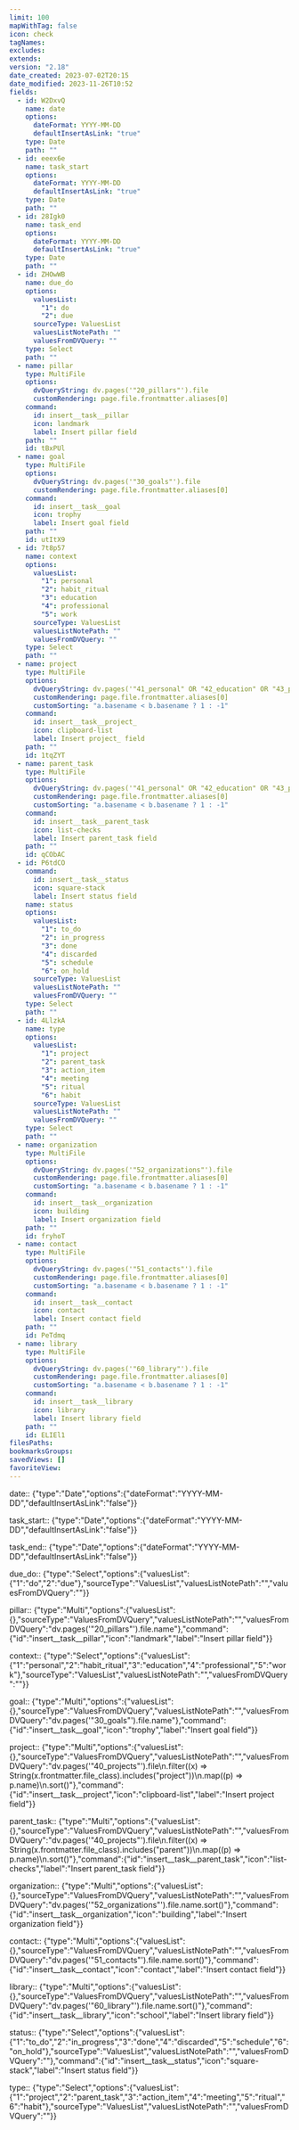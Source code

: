 ```yaml
---
limit: 100
mapWithTag: false
icon: check
tagNames: 
excludes: 
extends: 
version: "2.18"
date_created: 2023-07-02T20:15
date_modified: 2023-11-26T10:52
fields:
  - id: W2DxvQ
    name: date
    options:
      dateFormat: YYYY-MM-DD
      defaultInsertAsLink: "true"
    type: Date
    path: ""
  - id: eeex6e
    name: task_start
    options:
      dateFormat: YYYY-MM-DD
      defaultInsertAsLink: "true"
    type: Date
    path: ""
  - id: 28Igk0
    name: task_end
    options:
      dateFormat: YYYY-MM-DD
      defaultInsertAsLink: "true"
    type: Date
    path: ""
  - id: ZHOwWB
    name: due_do
    options:
      valuesList:
        "1": do
        "2": due
      sourceType: ValuesList
      valuesListNotePath: ""
      valuesFromDVQuery: ""
    type: Select
    path: ""
  - name: pillar
    type: MultiFile
    options:
      dvQueryString: dv.pages('"20_pillars"').file
      customRendering: page.file.frontmatter.aliases[0]
    command:
      id: insert__task__pillar
      icon: landmark
      label: Insert pillar field
    path: ""
    id: tBxPUl
  - name: goal
    type: MultiFile
    options:
      dvQueryString: dv.pages('"30_goals"').file
      customRendering: page.file.frontmatter.aliases[0]
    command:
      id: insert__task__goal
      icon: trophy
      label: Insert goal field
    path: ""
    id: utItX9
  - id: 7t8p57
    name: context
    options:
      valuesList:
        "1": personal
        "2": habit_ritual
        "3": education
        "4": professional
        "5": work
      sourceType: ValuesList
      valuesListNotePath: ""
      valuesFromDVQuery: ""
    type: Select
    path: ""
  - name: project
    type: MultiFile
    options:
      dvQueryString: dv.pages('"41_personal" OR "42_education" OR "43_professional" OR "44_work" OR "45_habit_ritual"').file.filter((x) => String(x.frontmatter.file_class).includes("project"))
      customRendering: page.file.frontmatter.aliases[0]
      customSorting: "a.basename < b.basename ? 1 : -1"
    command:
      id: insert__task__project_
      icon: clipboard-list
      label: Insert project_ field
    path: ""
    id: 1tqZYT
  - name: parent_task
    type: MultiFile
    options:
      dvQueryString: dv.pages('"41_personal" OR "42_education" OR "43_professional" OR "44_work" OR "45_habit_ritual"').file.filter((x) => String(x.frontmatter.file_class).includes("parent"))
      customRendering: page.file.frontmatter.aliases[0]
      customSorting: "a.basename < b.basename ? 1 : -1"
    command:
      id: insert__task__parent_task
      icon: list-checks
      label: Insert parent_task field
    path: ""
    id: qCObAC
  - id: P6tdCO
    command:
      id: insert__task__status
      icon: square-stack
      label: Insert status field
    name: status
    options:
      valuesList:
        "1": to_do
        "2": in_progress
        "3": done
        "4": discarded
        "5": schedule
        "6": on_hold
      sourceType: ValuesList
      valuesListNotePath: ""
      valuesFromDVQuery: ""
    type: Select
    path: ""
  - id: 4LlzkA
    name: type
    options:
      valuesList:
        "1": project
        "2": parent_task
        "3": action_item
        "4": meeting
        "5": ritual
        "6": habit
      sourceType: ValuesList
      valuesListNotePath: ""
      valuesFromDVQuery: ""
    type: Select
    path: ""
  - name: organization
    type: MultiFile
    options:
      dvQueryString: dv.pages('"52_organizations"').file
      customRendering: page.file.frontmatter.aliases[0]
      customSorting: "a.basename < b.basename ? 1 : -1"
    command:
      id: insert__task__organization
      icon: building
      label: Insert organization field
    path: ""
    id: fryhoT
  - name: contact
    type: MultiFile
    options:
      dvQueryString: dv.pages('"51_contacts"').file
      customRendering: page.file.frontmatter.aliases[0]
      customSorting: "a.basename < b.basename ? 1 : -1"
    command:
      id: insert__task__contact
      icon: contact
      label: Insert contact field
    path: ""
    id: PeTdmq
  - name: library
    type: MultiFile
    options:
      dvQueryString: dv.pages('"60_library"').file
      customRendering: page.file.frontmatter.aliases[0]
      customSorting: "a.basename < b.basename ? 1 : -1"
    command:
      id: insert__task__library
      icon: library
      label: Insert library field
    path: ""
    id: ELIEl1
filesPaths: 
bookmarksGroups: 
savedViews: []
favoriteView: 
---
```


date:: {"type":"Date","options":{"dateFormat":"YYYY-MM-DD","defaultInsertAsLink":"false"}}

task_start:: {"type":"Date","options":{"dateFormat":"YYYY-MM-DD","defaultInsertAsLink":"false"}}

task_end:: {"type":"Date","options":{"dateFormat":"YYYY-MM-DD","defaultInsertAsLink":"false"}}

due_do:: {"type":"Select","options":{"valuesList":{"1":"do","2":"due"},"sourceType":"ValuesList","valuesListNotePath":"","valuesFromDVQuery":""}}

pillar:: {"type":"Multi","options":{"valuesList":{},"sourceType":"ValuesFromDVQuery","valuesListNotePath":"","valuesFromDVQuery":"dv.pages('\"20_pillars\"').file.name"},"command":{"id":"insert__task__pillar","icon":"landmark","label":"Insert pillar field"}}

<!-- {"type":"MultiFile","options":{"dvQueryString":"dv.pages('\"20_pillars\"')","customRendering":"page.file.frontmatter.aliases[0]","customSorting":"a.basename < b.basename? -1: 1"}} -->

context:: {"type":"Select","options":{"valuesList":{"1":"personal","2":"habit_ritual","3":"education","4":"professional","5":"work"},"sourceType":"ValuesList","valuesListNotePath":"","valuesFromDVQuery":""}}

goal:: {"type":"Multi","options":{"valuesList":{},"sourceType":"ValuesFromDVQuery","valuesListNotePath":"","valuesFromDVQuery":"dv.pages('\"30_goals\"').file.name"},"command":{"id":"insert__task__goal","icon":"trophy","label":"Insert goal field"}}

project:: {"type":"Multi","options":{"valuesList":{},"sourceType":"ValuesFromDVQuery","valuesListNotePath":"","valuesFromDVQuery":"dv.pages('\"40_projects\"').file\n.filter((x) => String(x.frontmatter.file_class).includes(\"project\"))\n.map((p) => p.name)\n.sort()"},"command":{"id":"insert__task__project","icon":"clipboard-list","label":"Insert project field"}}

parent_task:: {"type":"Multi","options":{"valuesList":{},"sourceType":"ValuesFromDVQuery","valuesListNotePath":"","valuesFromDVQuery":"dv.pages('\"40_projects\"').file\n.filter((x) => String(x.frontmatter.file_class).includes(\"parent\"))\n.map((p) => p.name)\n.sort()"},"command":{"id":"insert__task__parent_task","icon":"list-checks","label":"Insert parent_task field"}}

organization:: {"type":"Multi","options":{"valuesList":{},"sourceType":"ValuesFromDVQuery","valuesListNotePath":"","valuesFromDVQuery":"dv.pages('\"52_organizations\"').file.name.sort()"},"command":{"id":"insert__task__organization","icon":"building","label":"Insert organization field"}}

contact:: {"type":"Multi","options":{"valuesList":{},"sourceType":"ValuesFromDVQuery","valuesListNotePath":"","valuesFromDVQuery":"dv.pages('\"51_contacts\"').file.name.sort()"},"command":{"id":"insert__task__contact","icon":"contact","label":"Insert contact field"}}

library:: {"type":"Multi","options":{"valuesList":{},"sourceType":"ValuesFromDVQuery","valuesListNotePath":"","valuesFromDVQuery":"dv.pages('\"60_library\"').file.name.sort()"},"command":{"id":"insert__task__library","icon":"school","label":"Insert library field"}}

status:: {"type":"Select","options":{"valuesList":{"1":"to_do","2":"in_progress","3":"done","4":"discarded","5":"schedule","6":"on_hold"},"sourceType":"ValuesList","valuesListNotePath":"","valuesFromDVQuery":""},"command":{"id":"insert__task__status","icon":"square-stack","label":"Insert status field"}}

type:: {"type":"Select","options":{"valuesList":{"1":"project","2":"parent_task","3":"action_item","4":"meeting","5":"ritual","6":"habit"},"sourceType":"ValuesList","valuesListNotePath":"","valuesFromDVQuery":""}}
